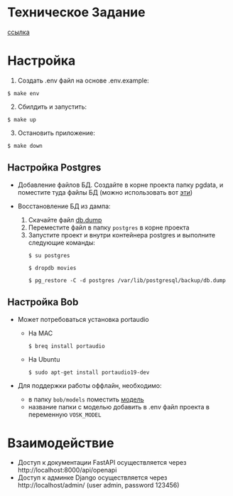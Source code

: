 # Техническое Задание
[ссылка](https://docs.google.com/document/d/1TBbOgtxxFOSANF7Od0uXKds1nT56b6RrfJuaCQw-IpU)

# Настройка
1. Создать .env файл на основе .env.example:
```console
$ make env
```
2. Сбилдить и запустить:
```console
$ make up
```
3. Остановить приложение:
```console
$ make down
```

## Настройка Postgres
- Добавление файлов БД. Создайте в корне проекта папку pgdata, и поместите туда файлы БД (можно использовать вот [эти](https://drive.google.com/file/d/1INh4uMXfcJfNXhisvVBWrJ_kDNxFoziT/view?usp=sharing))

- Восстановление БД из дампа:
  1. Скачайте файл [db.dump]()
  2. Переместите файл в папку `postgres` в корне проекта
  3. Запустите проект и внутри контейнера postgres и выполните следующие команды:
     ```console
     $ su postgres
     ```
     ```console
     $ dropdb movies
     ```
     ```console
     $ pg_restore -C -d postgres /var/lib/postgresql/backup/db.dump
     ```

## Настройка Bob
- Может потребоваться установка portaudio
  - На MAC
    ```console
    $ breq install portaudio
    ```
  - На Ubuntu
    ```console
    $ sudo apt-get install portaudio19-dev
    ```
  
- Для поддержки работы оффлайн, необходимо:
  - в папку `bob/models` поместить [модель](https:/)
  - название папки с моделью добавить в .env файл проекта в переменную `VOSK_MODEL`

# Взаимодействие
- Доступ к документации FastAPI осуществляется через http://localhost:8000/api/openapi
- Доступ к админке Django осуществляется через http://localhost/admin/ (user admin, password 123456)

